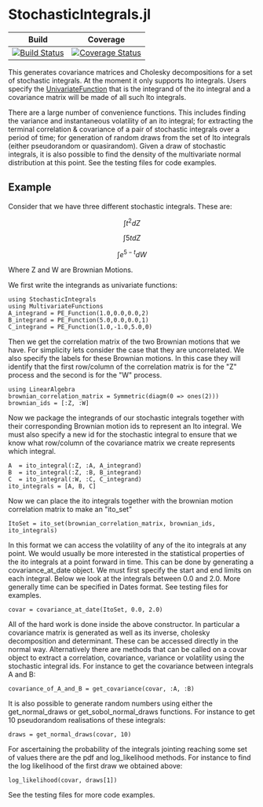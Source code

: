 # StochasticIntegrals.jl

| Build | Coverage |
|-------|----------|
| [![Build Status](https://travis-ci.com/s-baumann/StochasticIntegrals.jl.svg?branch=master)](https://travis-ci.org/s-baumann/StochasticIntegrals.jl) | [![Coverage Status](https://coveralls.io/repos/github/s-baumann/StochasticIntegrals.jl/badge.svg?branch=master)](https://coveralls.io/github/s-baumann/StochasticIntegrals.jl?branch=master)

This generates covariance matrices and Cholesky decompositions for a set of stochastic integrals.
At the moment it only supports Ito integrals. Users specify the [UnivariateFunction](https://github.com/s-baumann/UnivariateFunctions.jl) that is the integrand of the ito integral and a covariance matrix will be made of all such Ito integrals.

There are a large number of convenience functions. This includes finding the variance and instantaneous volatility of an ito integral; for extracting the terminal correlation & covariance of a pair of stochastic integrals over a period of time; for generation of random draws from the set of Ito integrals (either pseudorandom or quasirandom). Given a draw of stochastic integrals, it is also possible to find the density of the multivariate normal distribution at this point. See the testing files for code examples.

## Example

Consider that we have three different stochastic integrals. These are:

$$ \int t^2 dZ $$

$$ \int 5t dZ $$

$$ \int e^{5 - t} dW $$

Where Z and W are Brownian Motions.

We first write the integrands as univariate functions:
```
using StochasticIntegrals
using MultivariateFunctions
A_integrand = PE_Function(1.0,0.0,0.0,2)
B_integrand = PE_Function(5.0,0.0,0.0,1)
C_integrand = PE_Function(1.0,-1.0,5.0,0)
```
Then we get the correlation matrix of the two Brownian motions that we have. For simplicity
lets consider the case that they are uncorrelated. We also specify the labels for these
Brownian motions. In this case they will identify that the first row/column of the correlation
matrix is for the "Z" process and the second is for the "W" process.
```
using LinearAlgebra
brownian_correlation_matrix = Symmetric(diagm(0 => ones(2)))
brownian_ids = [:Z, :W]
```
Now we package the integrands of our stochastic integrals together with their corresponding
Brownian motion ids to represent an Ito integral. We must also specify a new id for the stochastic
integral to ensure that we know what row/column of the covariance matrix we create represents which
integral.
```
A  = ito_integral(:Z, :A, A_integrand)
B  = ito_integral(:Z, :B, B_integrand)
C  = ito_integral(:W, :C, C_integrand)
ito_integrals = [A, B, C]
```
Now we can place the ito integrals together with the brownian motion correlation matrix to make an "ito_set"
```
ItoSet = ito_set(brownian_correlation_matrix, brownian_ids, ito_integrals)
```
In this format we can access the volatility of any of the ito integrals at any point. We would usually be more
interested in the statistical properties of the ito integrals at a point forward in time. This can be done by
generating a covariance_at_date object. We must first specify the start and end limits on each integral. Below we
look at the integrals  between 0.0 and 2.0. More generally time can be specified in Dates format. See testing
files for examples.
```
covar = covariance_at_date(ItoSet, 0.0, 2.0)
```
All of the hard work is done inside the above constructor. In particular a covariance matrix is generated as
well as its inverse, cholesky decomposition and determinant. These can be accessed directly in the normal way.
Alternatively there are methods that can be called on a covar object to extract a correlation, covariance, variance or volatility using the stochastic integral ids. For instance to get the covariance between integrals A and B:
```
covariance_of_A_and_B = get_covariance(covar, :A, :B)
```
It is also possible to generate random numbers using either the get_normal_draws or get_sobol_normal_draws functions. For instance to get 10 pseudorandom realisations of these integrals:
```
draws = get_normal_draws(covar, 10)
```
For ascertaining the probability of the
integrals jointing reaching some set of values there are the pdf and log_likelihood methods. For instance
to find the log likelihood of the first draw we obtained above:
```
log_likelihood(covar, draws[1])
```
See the testing files for more code examples.
